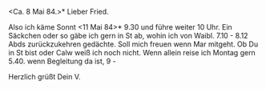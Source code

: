  <Ca. 8 Mai 84.>*
Lieber Fried.

Also ich käme Sonnt <11 Mai 84>* 9.30 und führe weiter 10 Uhr. Ein Säckchen oder so gäbe ich gern in St ab, wohin ich von Waibl. 7.10 - 8.12 Abds zurückzukehren gedächte. Soll mich freuen wenn Mar mitgeht. Ob Du in St bist oder Calw weiß ich noch nicht. Wenn allein reise ich Montag gern 5.40. wenn Begleitung da ist, 9 -

 Herzlich grüßt
 Dein V.
